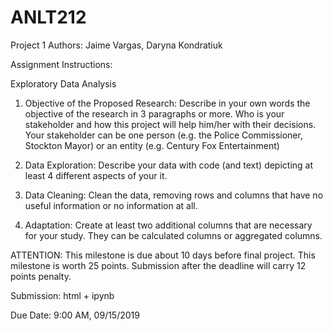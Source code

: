 # ANLT212

Project 1
Authors: Jaime Vargas, Daryna Kondratiuk

Assignment Instructions:

Exploratory Data Analysis

1. Objective of the Proposed Research: Describe in your own words the objective of the research in 3 paragraphs or more. Who is your stakeholder and how this project will help him/her with their decisions. Your stakeholder can be one person (e.g. the Police Commissioner, Stockton Mayor) or an entity (e.g. Century Fox Entertainment)

2. Data Exploration: Describe your data with code (and text) depicting at least 4 different aspects of your it.

3. Data Cleaning: Clean the data, removing rows and columns that have no useful information or no information at all.

4. Adaptation: Create at least two additional columns that are necessary for your study. They can be calculated columns or aggregated columns.

ATTENTION: This milestone is due about 10 days before final project. This milestone is worth 25 points.  Submission after the deadline will carry 12 points penalty.

Submission: html + ipynb

Due Date:
9:00 AM, 09/15/2019
